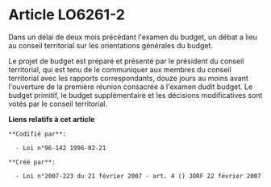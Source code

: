 # Article LO6261-2

Dans un délai de deux mois précédant l'examen du budget, un débat a lieu au conseil territorial sur les orientations
générales du budget.

Le projet de budget est préparé et présenté par le président du conseil territorial, qui est tenu de le communiquer aux
membres du conseil territorial avec les rapports correspondants, douze jours au moins avant l'ouverture de la première
réunion consacrée à l'examen dudit budget. Le budget primitif, le budget supplémentaire et les décisions modificatives sont
votés par le conseil territorial.

**Liens relatifs à cet article**

	**Codifié par**:

	  - Loi n°96-142 1996-02-21

	**Créé par**:

	  - Loi n°2007-223 du 21 février 2007 - art. 4 () JORF 22 février 2007
